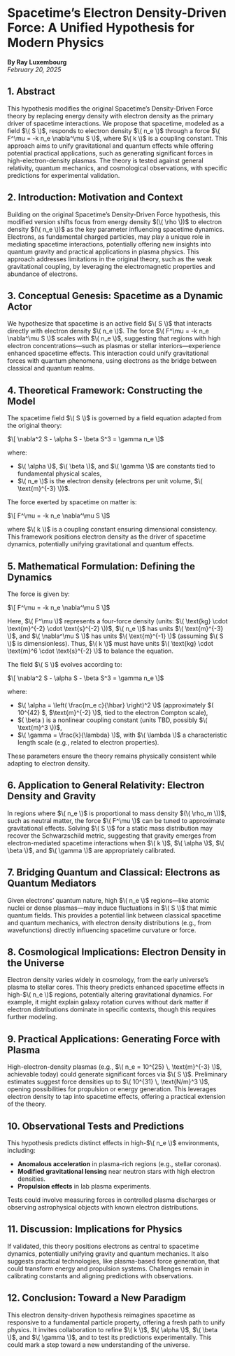 # Spacetime’s Electron Density-Driven Force: A Unified Hypothesis for Modern Physics  
**By Ray Luxembourg**  
*February 20, 2025*  

## 1. Abstract  

This hypothesis modifies the original Spacetime’s Density-Driven Force theory by replacing energy density with electron density as the primary driver of spacetime interactions. We propose that spacetime, modeled as a field $\( S \)$, responds to electron density $\( n_e \)$ through a force $\( F^\mu = -k n_e \nabla^\mu S \)$, where $\( k \)$ is a coupling constant. This approach aims to unify gravitational and quantum effects while offering potential practical applications, such as generating significant forces in high-electron-density plasmas. The theory is tested against general relativity, quantum mechanics, and cosmological observations, with specific predictions for experimental validation.

## 2. Introduction: Motivation and Context  

Building on the original Spacetime’s Density-Driven Force hypothesis, this modified version shifts focus from energy density $(\( \rho \))$ to electron density $(\( n_e \))$ as the key parameter influencing spacetime dynamics. Electrons, as fundamental charged particles, may play a unique role in mediating spacetime interactions, potentially offering new insights into quantum gravity and practical applications in plasma physics. This approach addresses limitations in the original theory, such as the weak gravitational coupling, by leveraging the electromagnetic properties and abundance of electrons.

## 3. Conceptual Genesis: Spacetime as a Dynamic Actor  

We hypothesize that spacetime is an active field $\( S \)$ that interacts directly with electron density $\( n_e \)$. The force $\( F^\mu = -k n_e \nabla^\mu S \)$ scales with $\( n_e \)$, suggesting that regions with high electron concentrations—such as plasmas or stellar interiors—experience enhanced spacetime effects. This interaction could unify gravitational forces with quantum phenomena, using electrons as the bridge between classical and quantum realms.

## 4. Theoretical Framework: Constructing the Model  

The spacetime field $\( S \)$ is governed by a field equation adapted from the original theory:

$\[ \nabla^2 S - \alpha S - \beta S^3 = \gamma n_e \]$

where:
- $\( \alpha \)$, $\( \beta \)$, and $\( \gamma \)$ are constants tied to fundamental physical scales,
- $\( n_e \)$ is the electron density (electrons per unit volume, $\( \text{m}^{-3} \))$.

The force exerted by spacetime on matter is:

$\[ F^\mu = -k n_e \nabla^\mu S \]$

where $\( k \)$ is a coupling constant ensuring dimensional consistency. This framework positions electron density as the driver of spacetime dynamics, potentially unifying gravitational and quantum effects.

## 5. Mathematical Formulation: Defining the Dynamics  

The force is given by:

$\[ F^\mu = -k n_e \nabla^\mu S \]$

Here, $\( F^\mu \)$ represents a four-force density (units: $\( \text{kg} \cdot \text{m}^{-2} \cdot \text{s}^{-2} \))$, $\( n_e \)$ has units $\( \text{m}^{-3} \)$, and $\( \nabla^\mu S \)$ has units $\( \text{m}^{-1} \)$ (assuming $\( S \)$ is dimensionless). Thus, $\( k \)$ must have units $\( \text{kg} \cdot \text{m}^6 \cdot \text{s}^{-2} \)$ to balance the equation.

The field $\( S \)$ evolves according to:

$\[ \nabla^2 S - \alpha S - \beta S^3 = \gamma n_e \]$

where:
- $\( \alpha = \left( \frac{m_e c}{\hbar} \right)^2 \)$ (approximately $\( 10^{42} \$, $\text{m}^{-2} \)$, tied to the electron Compton scale),
- $\( \beta \) is a nonlinear coupling constant (units TBD, possibly $\( \text{m}^3 \))$,
- $\( \gamma = \frac{k}{\lambda} \)$, with $\( \lambda \)$ a characteristic length scale (e.g., related to electron properties).

These parameters ensure the theory remains physically consistent while adapting to electron density.

## 6. Application to General Relativity: Electron Density and Gravity  

In regions where $\( n_e \)$ is proportional to mass density $(\( \rho_m \))$, such as neutral matter, the force $\( F^\mu \)$ can be tuned to approximate gravitational effects. Solving $\( S \)$ for a static mass distribution may recover the Schwarzschild metric, suggesting that gravity emerges from electron-mediated spacetime interactions when $\( k \)$, $\( \alpha \)$, $\( \beta \)$, and $\( \gamma \)$ are appropriately calibrated.

## 7. Bridging Quantum and Classical: Electrons as Quantum Mediators  

Given electrons’ quantum nature, high $\( n_e \)$ regions—like atomic nuclei or dense plasmas—may induce fluctuations in $\( S \)$ that mimic quantum fields. This provides a potential link between classical spacetime and quantum mechanics, with electron density distributions (e.g., from wavefunctions) directly influencing spacetime curvature or force.

## 8. Cosmological Implications: Electron Density in the Universe  

Electron density varies widely in cosmology, from the early universe’s plasma to stellar cores. This theory predicts enhanced spacetime effects in high-$\( n_e \)$ regions, potentially altering gravitational dynamics. For example, it might explain galaxy rotation curves without dark matter if electron distributions dominate in specific contexts, though this requires further modeling.

## 9. Practical Applications: Generating Force with Plasma  

High-electron-density plasmas (e.g., $\( n_e = 10^{25} \, \text{m}^{-3} \)$, achievable today) could generate significant forces via $\( S \)$. Preliminary estimates suggest force densities up to $\( 10^{31} \, \text{N/m}^3 \)$, opening possibilities for propulsion or energy generation. This leverages electron density to tap into spacetime effects, offering a practical extension of the theory.

## 10. Observational Tests and Predictions  

This hypothesis predicts distinct effects in high-$\( n_e \)$ environments, including:
- **Anomalous acceleration** in plasma-rich regions (e.g., stellar coronas).
- **Modified gravitational lensing** near neutron stars with high electron densities.
- **Propulsion effects** in lab plasma experiments.

Tests could involve measuring forces in controlled plasma discharges or observing astrophysical objects with known electron distributions.

## 11. Discussion: Implications for Physics  

If validated, this theory positions electrons as central to spacetime dynamics, potentially unifying gravity and quantum mechanics. It also suggests practical technologies, like plasma-based force generation, that could transform energy and propulsion systems. Challenges remain in calibrating constants and aligning predictions with observations.

## 12. Conclusion: Toward a New Paradigm  

This electron density-driven hypothesis reimagines spacetime as responsive to a fundamental particle property, offering a fresh path to unify physics. It invites collaboration to refine $\( k \)$, $\( \alpha \)$, $\( \beta \)$, and $\( \gamma \)$, and to test its predictions experimentally. This could mark a step toward a new understanding of the universe.
